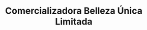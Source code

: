 ---
title: "Comercializadora Belleza Única Limitada"
url: /san-fernando/comercializadora-belleza-unica-limitada/
shop: aparato
---